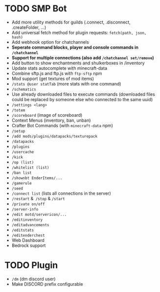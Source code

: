 # TODO SMP Bot

+ Add more utility methods for guilds (.connect, .disconnect, .createFolder, ...)
+ Add universal fetch method for plugin requests: `fetch(path, json, hash)`
+ Add webhook option for chatchannels
+ **Seperate command blocks, player and console commands in `/chatchannel`**
+ **Support for multiple connections (also add `/chatchannel set/remove`)**
+ Add button to show enchantments and shulkerboxes in /inventory
+ Update stats autocomplete with minecraft-data
+ Combine sftp.js and ftp.js with `ftp-sftp` npm
+ Mod support (get textures of mod items)
+ `/stats @user statTab` (more stats with one command)
+ `/schematics`
+ Use already downloaded files to execute commands (downloaded files could be replaced by someone else who connected to the same uuid)
+ `/settings <lang>`
+ `/totem`
+ `/scoreboard` (image of scoreboard)
+ Context Menus (inventory, ban, unban)
+ Crafter Bot Commands (with `minecraft-data` npm)
+ `/setup`
+ `/add mods/plugins/datapacks/texturepack`
+ `/datapacks`
+ `/plugins`
+ `/usercache`
+ `/kick`
+ `/op (list)`
+ `/whitelist (list)`
+ `/ban list`
+ `/shownbt EnderItems/...`
+ `/gamerule`
+ `/seed`
+ `/connect list` (lists all connections in the server)
+ `/restart` &` /stop` & `/start`
+ `/private on/off`
+ `/server-info`
+ `/edit motd/servericon/...`
+ `/editinventory`
+ `/editadvancements`
+ `/editstats`
+ `/editenderchest`
+ Web Dashboard
+ Bedrock support

# TODO Plugin
+ `/dm` (dm discord user)
+ Make DISCORD prefix configurable